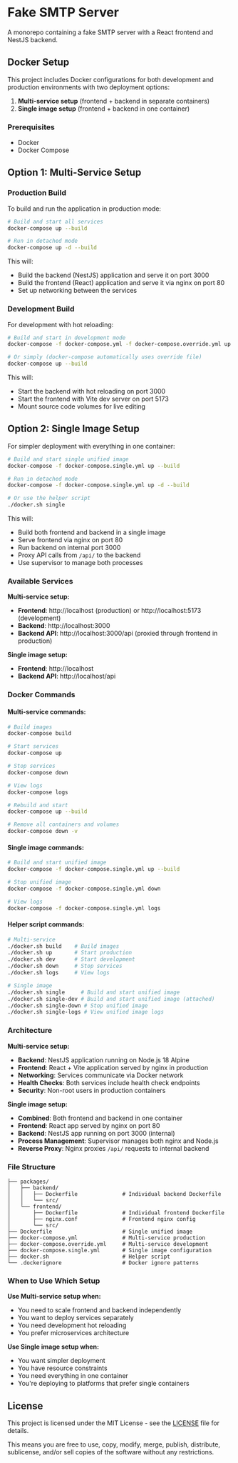 # Fake SMTP Server

A monorepo containing a fake SMTP server with a React frontend and NestJS backend.

## Docker Setup

This project includes Docker configurations for both development and production environments with two deployment options:

1. **Multi-service setup** (frontend + backend in separate containers)
2. **Single image setup** (frontend + backend in one container)

### Prerequisites

- Docker
- Docker Compose

## Option 1: Multi-Service Setup

### Production Build

To build and run the application in production mode:

```bash
# Build and start all services
docker-compose up --build

# Run in detached mode
docker-compose up -d --build
```

This will:

- Build the backend (NestJS) application and serve it on port 3000
- Build the frontend (React) application and serve it via nginx on port 80
- Set up networking between the services

### Development Build

For development with hot reloading:

```bash
# Build and start in development mode
docker-compose -f docker-compose.yml -f docker-compose.override.yml up --build

# Or simply (docker-compose automatically uses override file)
docker-compose up --build
```

This will:

- Start the backend with hot reloading on port 3000
- Start the frontend with Vite dev server on port 5173
- Mount source code volumes for live editing

## Option 2: Single Image Setup

For simpler deployment with everything in one container:

```bash
# Build and start single unified image
docker-compose -f docker-compose.single.yml up --build

# Run in detached mode
docker-compose -f docker-compose.single.yml up -d --build

# Or use the helper script
./docker.sh single
```

This will:

- Build both frontend and backend in a single image
- Serve frontend via nginx on port 80
- Run backend on internal port 3000
- Proxy API calls from `/api/` to the backend
- Use supervisor to manage both processes

### Available Services

**Multi-service setup:**

- **Frontend**: http://localhost (production) or http://localhost:5173 (development)
- **Backend**: http://localhost:3000
- **Backend API**: http://localhost:3000/api (proxied through frontend in production)

**Single image setup:**

- **Frontend**: http://localhost
- **Backend API**: http://localhost/api

### Docker Commands

#### Multi-service commands:

```bash
# Build images
docker-compose build

# Start services
docker-compose up

# Stop services
docker-compose down

# View logs
docker-compose logs

# Rebuild and start
docker-compose up --build

# Remove all containers and volumes
docker-compose down -v
```

#### Single image commands:

```bash
# Build and start unified image
docker-compose -f docker-compose.single.yml up --build

# Stop unified image
docker-compose -f docker-compose.single.yml down

# View logs
docker-compose -f docker-compose.single.yml logs
```

#### Helper script commands:

```bash
# Multi-service
./docker.sh build    # Build images
./docker.sh up       # Start production
./docker.sh dev      # Start development
./docker.sh down     # Stop services
./docker.sh logs     # View logs

# Single image
./docker.sh single     # Build and start unified image
./docker.sh single-dev # Build and start unified image (attached)
./docker.sh single-down # Stop unified image
./docker.sh single-logs # View unified image logs
```

### Architecture

**Multi-service setup:**

- **Backend**: NestJS application running on Node.js 18 Alpine
- **Frontend**: React + Vite application served by nginx in production
- **Networking**: Services communicate via Docker network
- **Health Checks**: Both services include health check endpoints
- **Security**: Non-root users in production containers

**Single image setup:**

- **Combined**: Both frontend and backend in one container
- **Frontend**: React app served by nginx on port 80
- **Backend**: NestJS app running on port 3000 (internal)
- **Process Management**: Supervisor manages both nginx and Node.js
- **Reverse Proxy**: Nginx proxies `/api/` requests to internal backend

### File Structure

```
├── packages/
│   ├── backend/
│   │   ├── Dockerfile              # Individual backend Dockerfile
│   │   └── src/
│   └── frontend/
│       ├── Dockerfile              # Individual frontend Dockerfile
│       ├── nginx.conf              # Frontend nginx config
│       └── src/
├── Dockerfile                      # Single unified image
├── docker-compose.yml              # Multi-service production
├── docker-compose.override.yml     # Multi-service development
├── docker-compose.single.yml       # Single image configuration
├── docker.sh                       # Helper script
└── .dockerignore                   # Docker ignore patterns
```

### When to Use Which Setup

**Use Multi-service setup when:**

- You need to scale frontend and backend independently
- You want to deploy services separately
- You need development hot reloading
- You prefer microservices architecture

**Use Single image setup when:**

- You want simpler deployment
- You have resource constraints
- You need everything in one container
- You're deploying to platforms that prefer single containers

## License

This project is licensed under the MIT License - see the [LICENSE](LICENSE) file for details.

This means you are free to use, copy, modify, merge, publish, distribute, sublicense, and/or sell copies of the software without any restrictions.
